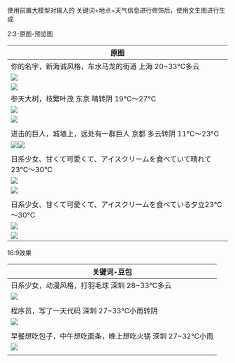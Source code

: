 使用前置大模型对输入的 关键词+地点+天气信息进行修饰后，使用文生图进行生成

2:3-原图-预览图

| 原图                                                                                               |
| ------------------------------------------------------------------------------------------------ |
| 你的名字，新海诚风格，车水马龙的街道 上海 20~33℃多云                                                                   |
| ![](../file/Pasted%20image%2020250521143436.png)                                                 |
| ![](../file/Pasted%20image%2020250521143622.png)                                                 |
| 参天大树，枝繁叶茂 东京 晴转阴 19℃～27℃                                                                         |
| ![](../file/Pasted%20image%2020250521144010.png)                                                 |
| ![](../file/Pasted%20image%2020250521144311.png)                                                 |
|                                                                                                  |
| 进击的巨人，城墙上，远处有一群巨人 京都 多云转阴 11℃～23℃                                                                |
| ![](../file/Pasted%20image%2020250521144333.png)![](../file/Pasted%20image%2020250521144421.png) |
|                                                                                                  |
| 日系少女、甘くて可愛くて、アイスクリームを食べていて晴れて23℃～30℃                                                             |
| ![](../file/Pasted%20image%2020250521145116.png)                                                 |
| ![](../file/Pasted%20image%2020250521145226.png)                                                 |
|                                                                                                  |
| 日系少女、甘くて可愛くて、アイスクリームを食べている夕立23℃～30℃                                                              |
| ![](../file/Pasted%20image%2020250521145556.png)                                                 |
| ![](../file/Pasted%20image%2020250521145649.png)                                                 |






16:9效果

| 关键词-豆包                                           |
| ------------------------------------------------ |
| 日系少女，动漫风格，打羽毛球 深圳 28~33℃多云                       |
| ![](../file/Pasted%20image%2020250521141623.png) |
|                                                  |
| 程序员，写了一天代码 深圳 27~33℃小雨转阴                         |
| ![](../file/Pasted%20image%2020250521141841.png) |
|                                                  |
| 早餐想吃包子，中午想吃面条，晚上想吃火锅 深圳 27~32℃小雨                 |
| ![](../file/Pasted%20image%2020250521142033.png) |
|                                                  |

